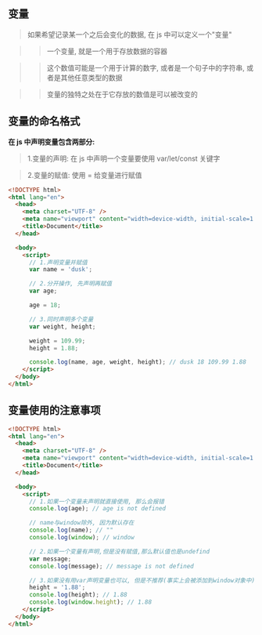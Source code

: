 ## 变量

> 如果希望记录某一个之后会变化的数据, 在 js 中可以定义一个"变量"

> > 一个变量, 就是一个用于存放数据的容器

> > 这个数值可能是一个用于计算的数字, 或者是一个句子中的字符串, 或者是其他任意类型的数据

> > 变量的独特之处在于它存放的数值是可以被改变的

## 变量的命名格式

**在 js 中声明变量包含两部分:**

> 1.变量的声明: 在 js 中声明一个变量要使用 var/let/const 关键字

> 2.变量的赋值: 使用 = 给变量进行赋值

```html
<!DOCTYPE html>
<html lang="en">
  <head>
    <meta charset="UTF-8" />
    <meta name="viewport" content="width=device-width, initial-scale=1.0" />
    <title>Document</title>
  </head>

  <body>
    <script>
      // 1.声明变量并赋值
      var name = 'dusk';

      // 2.分开操作, 先声明再赋值
      var age;

      age = 18;

      // 3.同时声明多个变量
      var weight, height;

      weight = 109.99;
      height = 1.88;

      console.log(name, age, weight, height); // dusk 18 109.99 1.88
    </script>
  </body>
</html>
```

## 变量使用的注意事项

```html
<!DOCTYPE html>
<html lang="en">
  <head>
    <meta charset="UTF-8" />
    <meta name="viewport" content="width=device-width, initial-scale=1.0" />
    <title>Document</title>
  </head>

  <body>
    <script>
      // 1.如果一个变量未声明就直接使用, 那么会报错
      console.log(age); // age is not defined

      // name与window除外, 因为默认存在
      console.log(name); // ""
      console.log(window); // window

      // 2.如果一个变量有声明,但是没有赋值,那么默认值也是undefind
      var message;
      console.log(message); // message is not defined

      // 3.如果没有用var声明变量也可以, 但是不推荐(事实上会被添加到window对象中)
      height = '1.88';
      console.log(height); // 1.88
      console.log(window.height); // 1.88
    </script>
  </body>
</html>
```
